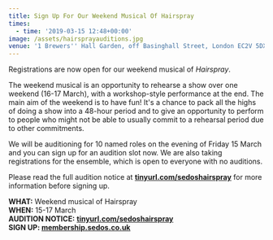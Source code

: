 ```yaml
---
title: Sign Up For Our Weekend Musical Of Hairspray
times:
  - time: '2019-03-15 12:48+00:00'
image: /assets/hairsprayauditions.jpg
venue: '1 Brewers'' Hall Garden, off Basinghall Street, London EC2V 5DX'
---
```

Registrations are now open for our weekend musical of _Hairspray_.

The weekend musical is an opportunity to rehearse a show over one weekend (16-17 March), with a workshop-style performance at the end. The main aim of the weekend is to have fun! It's a chance to pack all the highs of doing a show into a 48-hour period and to give an opportunity to perform to people who might not be able to usually commit to a rehearsal period due to other commitments.

We will be auditioning for 10 named roles on the evening of Friday 15 March and you can sign up for an audition slot now. We are also taking registrations for the ensemble, which is open to everyone with no auditions.

Please read the full audition notice at [**tinyurl.com/sedoshairspray**](tinyurl.com/sedoshairspray) for more information before signing up.

**WHAT:** Weekend musical of Hairspray\
**WHEN:** 15-17 March\
**AUDITION NOTICE:** [**tinyurl.com/sedoshairspray**](tinyurl.com/sedoshairspray)****\
**SIGN UP:** [**membership.sedos.co.uk**](membership.sedos.co.uk)****
